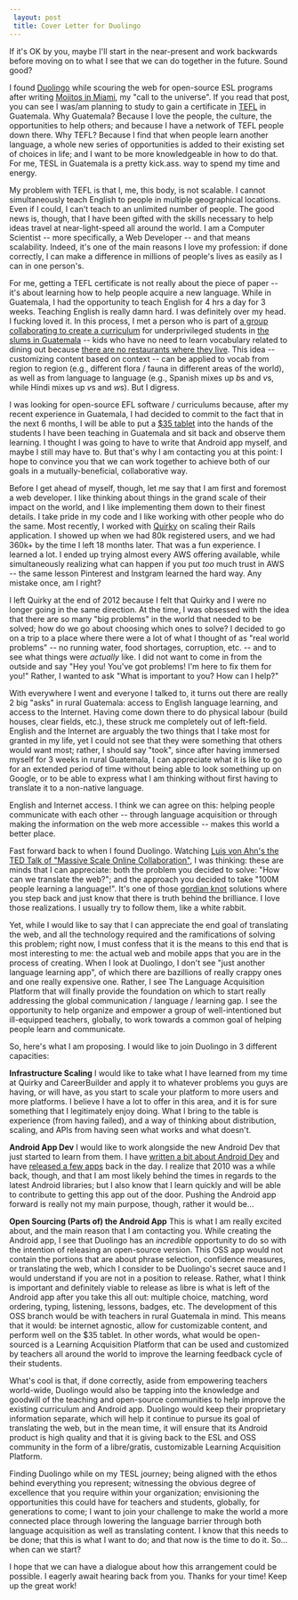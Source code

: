 ```yaml
---
 layout: post
 title: Cover Letter for Duolingo
---
```


If it's OK by you, maybe I'll start in the near-present and work backwards before moving on to what I see that we can do together in the future. Sound good?

I found [Duolingo](http://duolingo.com/) while scouring the web for open-source ESL programs after writing [Mojitos in Miami](http://blawg.konreu.com/2013/02/24/mojitos-in-miami/), my "call to the universe". If you read that post, you can see I was/am planning to study to gain a certificate in [TEFL](https://en.wikipedia.org/wiki/Teaching_English_as_a_foreign_language) in Guatemala. Why Guatemala? Because I love the people, the culture, the opportunities to help others; and because I have a network of TEFL people down there. Why TEFL? Because I find that when people learn another language, a whole new series of opportunities is added to their existing set of choices in life; and I want to be more knowledgeable in how to do that. For me, TESL in Guatemala is a pretty kick.ass. way to spend my time and energy.

My problem with TEFL is that I, me, this body, is not scalable. I cannot simultaneously teach English to people in multiple geographical locations. Even if I could, I can't teach to an unlimited number of people. The good news is, though, that I have been gifted with the skills necessary to help ideas travel at near-light-speed all around the world. I am a Computer Scientist -- more specifically, a Web Developer -- and that means scalability. Indeed, it's one of the main reasons I love my profession: if done correctly, I can make a difference in millions of people's lives as easily as I can in one person's.

For me, getting a TEFL certificate is not really about the piece of paper -- it's about learning how to help people acquire a new language. While in Guatemala, I had the opportunity to teach English for 4 hrs a day for 3 weeks. Teaching English is really damn hard. I was definitely over my head. I fucking loved it. In this process, I met a person who is part of [a group collaborating to create a curriculum](http://www.lasmanosdc.org/) for underprivileged students in [the slums in Guatemala](http://www.safepassage.org/) -- kids who have no need to learn vocabulary related to dining out because [there are no restaurants where they live](http://www.buenascosas.org/). This idea -- customizing content based on context -- can be applied to vocab from region to region (e.g., different flora / fauna in different areas of the world), as well as from language to language (e.g., Spanish mixes up *b*s and *v*s, while Hindi mixes up *v*s and *w*s). But I digress.

I was looking for open-source EFL software / curriculums because, after my recent experience in Guatemala, I had decided to commit to the fact that in the next 6 months, I will be able to put a [$35 tablet](https://en.wikipedia.org/wiki/Aakash_\(tablet\)) into the hands of the students I have been teaching in Guatemala and sit back and observe them learning. I thought I was going to have to write that Android app myself, and maybe I still may have to. But that's why I am contacting you at this point: I hope to convince you that we can work together to achieve both of our goals in a mutually-beneficial, collaborative way.

Before I get ahead of myself, though, let me say that I am first and foremost a web developer. I like thinking about things in the grand scale of their impact on the world, and I like implementing them down to their finest details. I take pride in my code and I like working with other people who do the same. Most recently, I worked with [Quirky](http://www.quirky.com) on scaling their Rails application. I showed up when we had 80k registered users, and we had 360k+ by the time I left 18 months later. That was a fun experience. I learned a lot. I ended up trying almost every AWS offering available, while simultaneously realizing what can happen if you put *too* much trust in AWS -- the same lesson Pinterest and Instgram learned the hard way. Any mistake once, am I right?

I left Quirky at the end of 2012 because I felt that Quirky and I were no longer going in the same direction. At the time, I was obsessed with the idea that there are so many "big problems" in the world that needed to be solved; how do we go about choosing which ones to solve? I decided to go on a trip to a place where there were a lot of what I thought of as "real world problems" -- no running water, food shortages, corruption, etc. -- and to see what things were *actually* like. I did not want to come in from the outside and say "Hey you! You've got problems! I'm here to fix them for you!" Rather, I wanted to ask "What is important to you? How can I help?"

With everywhere I went and everyone I talked to, it turns out there are really 2 big "asks" in rural Guatemala: access to English language learning, and access to the Internet. Having come down there to do physical labour (build houses, clear fields, etc.), these struck me completely out of left-field. English and the Internet are arguably the two things that I take most for granted in my life, yet I could not see that they were something that others would want most; rather, I should say "took", since after having immersed myself for 3 weeks in rural Guatemala, I can appreciate what it is like to go for an extended period of time without being able to look something up on Google, or to be able to express what I am thinking without first having to translate it to a non-native language.

English and Internet access. I think we can agree on this: helping people communicate with each other -- through language acquisition or through making the information on the web more accessible -- makes this world a better place.

Fast forward back to when I found Duolingo. Watching [Luis von Ahn's the TED Talk of "Massive Scale Online Collaboration"](http://www.ted.com/talks/luis_von_ahn_massive_scale_online_collaboration.html), I was thinking: these are minds that I can appreciate: both the problem you decided to solve: "How can we translate the web?"; and the approach you decided to take "100M people learning a language!". It's one of those [gordian knot](https://en.wikipedia.org/wiki/Gordian_Knot) solutions where you step back and just know that there is truth behind the brilliance. I love those realizations. I usually try to follow them, like a white rabbit.

Yet, while I would like to say that I can appreciate the end goal of translating the web, and all the technology required and the ramifications of solving this problem; right now, I must confess that it is the means to this end that is most interesting to me: the actual web and mobile apps that you are in the process of creating. When I look at Duolingo, I don't see "just another language learning app", of which there are bazillions of really crappy ones and one really expensive one. Rather, I see The Language Acquisition Platform that will finally provide the foundation on which to start really addressing the global communication / language / learning gap. I see the opportunity to help organize and empower a group of well-intentioned but ill-equipped teachers, globally, to work towards a common goal of helping people learn and communicate.

So, here's what I am proposing. I would like to join Duolingo in 3 different capacities:

**Infrastructure Scaling**
I would like to take what I have learned from my time at Quirky and CareerBuilder and apply it to whatever problems you guys are having, or will have, as you start to scale your platform to more users and more platforms. I believe I have a lot to offer in this area, and it is for sure something that I legitimately enjoy doing. What I bring to the table is experience (from having failed), and a way of thinking about distribution, scaling, and APIs from having seen what works and what doesn't.

**Android App Dev**
I would like to work alongside the new Android Dev that just started to learn from them. I have [written a bit about Android Dev](http://android.konreu.com/) and have [released a few apps](https://play.google.com/store/search?q=konreu) back in the day. I realize that 2010 was a while back, though, and that I am most likely behind the times in regards to the latest Android libraries; but I also know that I learn quickly and will be able to contribute to getting this app out of the door. Pushing the Android app forward is really not my main purpose, though, rather it would be…

**Open Sourcing (Parts of) the Android App**
This is what I am really excited about, and the main reason that I am contacting you. While creating the Android app, I see that Duolingo has an *incredible* opportunity to do so with the intention of releasing an open-source version. This OSS app would not contain the portions that are about phrase selection, confidence measures, or translating the web, which I consider to be Duolingo's secret sauce and I would understand if you are not in a position to release. Rather, what I think is important and definitely viable to release as libre is what is left of the Android app after you take this all out: multiple choice, matching, word ordering, typing, listening, lessons, badges, etc. The development of this OSS branch would be with teachers in rural Guatemala in mind. This means that it would: be internet agnostic, allow for customizable content, and perform well on the $35 tablet. In other words, what would be open-sourced is a Learning Acquisition Platform that can be used and customized by  teachers all around the world to improve the learning feedback cycle of their students.

What's cool is that, if done correctly, aside from empowering teachers world-wide, Duolingo would also be tapping into the knowledge and goodwill of the teaching and open-source communities to help improve the existing curriculum and Android app. Duolingo would keep their proprietary information separate, which will help it continue to pursue its goal of translating the web, but in the mean time, it will ensure that its Android product is high quality and that it is giving back to the ESL and OSS community in the form of a libre/gratis, customizable Learning Acquisition Platform.

Finding Duolingo while on my TESL journey; being aligned with the ethos behind everything you represent; witnessing the obvious degree of excellence that you require within your organization; envisioning the opportunities this could have for teachers and students, globally, for generations to come; I want to join your challenge to make the world a more connected place through lowering the language barrier through both language acquisition as well as translating content. I know that this needs to be done; that this is what I want to do; and that now is the time to do it. So… when can we start?

I hope that we can have a dialogue about how this arrangement could be possible. I eagerly await hearing back from you. Thanks for your time! Keep up the great work!








